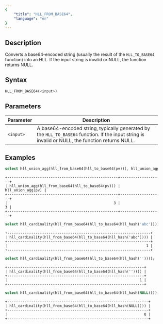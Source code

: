 ```yaml
---
{
    "title": "HLL_FROM_BASE64",
    "language": "en"
}
---
```


<!-- 
Licensed to the Apache Software Foundation (ASF) under one
or more contributor license agreements.  See the NOTICE file
distributed with this work for additional information
regarding copyright ownership.  The ASF licenses this file
to you under the Apache License, Version 2.0 (the
"License"); you may not use this file except in compliance
with the License.  You may obtain a copy of the License at
  http://www.apache.org/licenses/LICENSE-2.0
Unless required by applicable law or agreed to in writing,
software distributed under the License is distributed on an
"AS IS" BASIS, WITHOUT WARRANTIES OR CONDITIONS OF ANY
KIND, either express or implied.  See the License for the
specific language governing permissions and limitations
under the License.
-->

## Description

Converts a base64-encoded string (usually the result of the `HLL_TO_BASE64` function) into an HLL. If the input string is invalid or NULL, the function returns NULL.

## Syntax

```sql
HLL_FROM_BASE64(<input>)
```

## Parameters

| Parameter | Description                                                                 |
| --------- | --------------------------------------------------------------------------- |
| `<input>` | A base64-encoded string, typically generated by the `HLL_TO_BASE64` function. If the input string is invalid or NULL, the function returns NULL. |

## Examples

```sql
select hll_union_agg(hll_from_base64(hll_to_base64(pv))), hll_union_agg(pv) from test_hll;
```

```text
+---------------------------------------------------+-------------------+
| hll_union_agg(hll_from_base64(hll_to_base64(pv))) | hll_union_agg(pv) |
+---------------------------------------------------+-------------------+
|                                                 3 |                 3 |
+---------------------------------------------------+-------------------+
```

```sql
select hll_cardinality(hll_from_base64(hll_to_base64(hll_hash('abc'))));
```

```text
+------------------------------------------------------------------+
| hll_cardinality(hll_from_base64(hll_to_base64(hll_hash('abc')))) |
+------------------------------------------------------------------+
|                                                                1 |
+------------------------------------------------------------------+
```

```sql
select hll_cardinality(hll_from_base64(hll_to_base64(hll_hash(''))));
```

```text
+---------------------------------------------------------------+
| hll_cardinality(hll_from_base64(hll_to_base64(hll_hash('')))) |
+---------------------------------------------------------------+
|                                                             1 |
+---------------------------------------------------------------+
```

```sql
select hll_cardinality(hll_from_base64(hll_to_base64(hll_hash(NULL))));
```

```text
+-----------------------------------------------------------------+
| hll_cardinality(hll_from_base64(hll_to_base64(hll_hash(NULL)))) |
+-----------------------------------------------------------------+
|                                                               0 |
+-----------------------------------------------------------------+
```